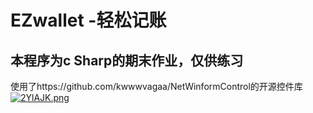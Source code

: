 # EZwallet -轻松记账
## 本程序为c Sharp的期末作业，仅供练习
使用了https://github.com/kwwwvagaa/NetWinformControl的开源控件库
[![2YlAJK.png](https://z3.ax1x.com/2021/06/04/2YlAJK.png)](https://imgtu.com/i/2YlAJK)
